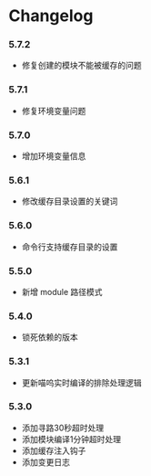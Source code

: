 # Changelog

### 5.7.2

* 修复创建的模块不能被缓存的问题

### 5.7.1

* 修复环境变量问题

### 5.7.0

* 增加环境变量信息

### 5.6.1

* 修改缓存目录设置的关键词

### 5.6.0

* 命令行支持缓存目录的设置

### 5.5.0

* 新增 module 路径模式

### 5.4.0

* 锁死依赖的版本

### 5.3.1

* 更新喵呜实时编译的排除处理逻辑

### 5.3.0

* 添加寻路30秒超时处理
* 添加模块编译1分钟超时处理
* 添加缓存注入钩子
* 添加变更日志
